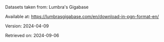 Datasets taken from: Lumbra's Gigabase

Available at: https://lumbrasgigabase.com/en/download-in-pgn-format-en/

Version: 2024-04-09

Retrieved on: 2024-09-06